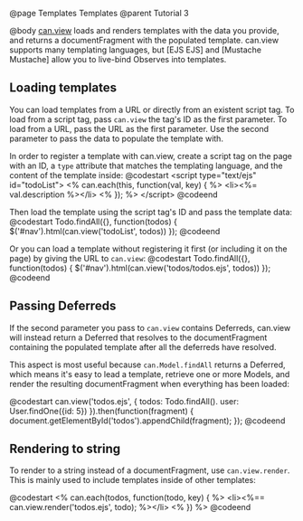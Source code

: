 @page Templates Templates
@parent Tutorial 3

@body
[can.view](../docs/can.view.html) loads and renders templates with the data you provide, and
returns a documentFragment with the populated template. can.view supports many
templating languages, but [EJS EJS] and [Mustache Mustache] allow you
to live-bind Observes into templates.

## Loading templates

You can load templates from a URL or directly from an existent script tag. To
load from a script tag, pass `can.view` the tag's ID as the first parameter. To
load from a URL, pass the URL as the first parameter. Use the second parameter to
pass the data to populate the template with.

In order to register a template with can.view, create a script tag on the page
with an ID, a `type` attribute that matches the templating language, and the
content of the template inside:
@codestart
&lt;script type="text/ejs" id="todoList">
<% can.each(this, function(val, key) { %>
	&lt;li><%= val.description %>&lt;/li>
<% }); %>
&lt;/script>
@codeend

Then load the template using the script tag's ID and pass the template data:
@codestart
Todo.findAll({}, function(todos) {
	$('#nav').html(can.view('todoList', todos))
});
@codeend

Or you can load a template without registering it first (or including it on the
page) by giving the URL to `can.view`:
@codestart
Todo.findAll({}, function(todos) {
	$('#nav').html(can.view('todos/todos.ejs', todos))
});
@codeend

## Passing Deferreds

If the second parameter you pass to `can.view` contains Deferreds, can.view will
instead return a Deferred that resolves to the documentFragment containing the
populated template after all the deferreds have resolved.

This aspect is most useful because `can.Model.findAll` returns a Deferred, which
means it's easy to lead a template, retrieve one or more Models, and render the
resulting documentFragment when everything has been loaded:

@codestart
can.view('todos.ejs', {
	todos: Todo.findAll().
	user: User.findOne({id: 5})
}).then(function(fragment) {
	document.getElementById('todos').appendChild(fragment);
});
@codeend

## Rendering to string

To render to a string instead of a documentFragment, use `can.view.render`. This
is mainly used to include templates inside of other templates:

@codestart
<% can.each(todos, function(todo, key) { %>
	&lt;li><%== can.view.render('todos.ejs', todo); %>&lt;/li>
<% }) %>
@codeend

